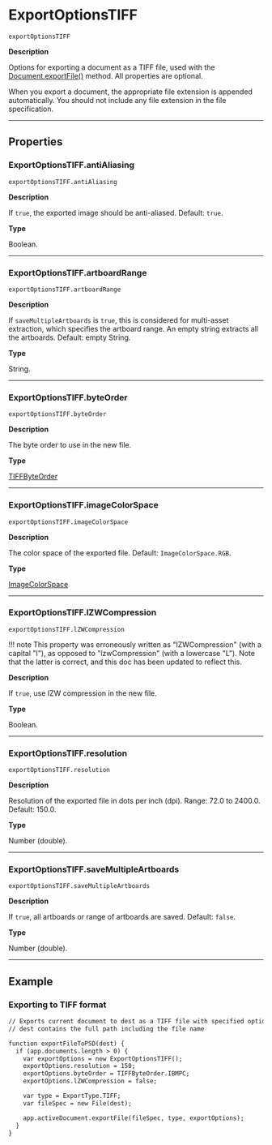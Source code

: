 # ExportOptionsTIFF

`exportOptionsTIFF`

**Description**

Options for exporting a document as a TIFF file, used with the [Document.exportFile()](Document.md#jsobjref-document-exportfile) method. All properties are optional.

When you export a document, the appropriate file extension is appended automatically. You should not include any file extension in the file specification.

---

## Properties

### ExportOptionsTIFF.antiAliasing

`exportOptionsTIFF.antiAliasing`

**Description**

If `true`, the exported image should be anti-aliased. Default: `true`.

**Type**

Boolean.

---

### ExportOptionsTIFF.artboardRange

`exportOptionsTIFF.artboardRange`

**Description**

If `saveMultipleArtboards` is `true`, this is considered for multi-asset extraction, which specifies the artboard range. An empty string extracts all the artboards. Default: empty String.

**Type**

String.

---

### ExportOptionsTIFF.byteOrder

`exportOptionsTIFF.byteOrder`

**Description**

The byte order to use in the new file.

**Type**

[TIFFByteOrder](scripting-constants.md#jsobjref-scripting-constants-tiffbyteorder)

---

### ExportOptionsTIFF.imageColorSpace

`exportOptionsTIFF.imageColorSpace`

**Description**

The color space of the exported file. Default: `ImageColorSpace.RGB`.

**Type**

[ImageColorSpace](scripting-constants.md#jsobjref-scripting-constants-imagecolorspace)

---

### ExportOptionsTIFF.lZWCompression

`exportOptionsTIFF.lZWCompression`

!!! note
    This property was erroneously written as "IZWCompression" (with a capital "I"), as opposed to "lzwCompression" (with a lowercase "L"). Note that the latter is correct, and this doc has been updated to reflect this.

**Description**

If `true`, use IZW compression in the new file.

**Type**

Boolean.

---

### ExportOptionsTIFF.resolution

`exportOptionsTIFF.resolution`

**Description**

Resolution of the exported file in dots per inch (dpi). Range: 72.0 to 2400.0. Default: 150.0.

**Type**

Number (double).

---

### ExportOptionsTIFF.saveMultipleArtboards

`exportOptionsTIFF.saveMultipleArtboards`

**Description**

If `true`, all artboards or range of artboards are saved. Default: `false`.

**Type**

Number (double).

---

## Example

### Exporting to TIFF format

```default
// Exports current document to dest as a TIFF file with specified options,
// dest contains the full path including the file name

function exportFileToPSD(dest) {
  if (app.documents.length > 0) {
    var exportOptions = new ExportOptionsTIFF();
    exportOptions.resolution = 150;
    exportOptions.byteOrder = TIFFByteOrder.IBMPC;
    exportOptions.lZWCompression = false;

    var type = ExportType.TIFF;
    var fileSpec = new File(dest);

    app.activeDocument.exportFile(fileSpec, type, exportOptions);
  }
}
```
